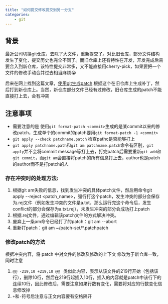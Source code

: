 ```yaml
---
title: "如何提交修改提交到另一分支"
categories:
    - git
---
```

## 背景
最近公司切换git仓库，去除了大文件，重新提交了。对比旧仓库，部分文件结构发生了变化，提交历史也完全不同了。而旧仓库上还有特性在开发，开发完成后需要合入到新仓库，该特性提交非常多，又不能直接用cherry-pick，如果要把一个文件的修改手动合并过去相当麻烦:sob:

后来在网上找到这篇文章，[使用git生成patch](https://www.cnblogs.com/ArsenalfanInECNU/p/8931377.html)
根据这个在旧仓库上生成补丁，然后打到新仓库上。当然，新仓库部分文件已经有过修改，旧仓库生成的patch不能直接打上去，会有冲突

## 注意事项

* 需要注意的是 使用```git format-patch <commit>```生成的是某commit以来的修改patch，生成单个的commit的patch要用```git format-patch -1 <commit>```
* ```git apply --check patchname.patch``` 检查pathc是否能够打上
* ```git apply patchname.path```和```git am patchname.patch```命令有区别，```git apply```并不会将commit message等打上去，打完patch后需要重新```git add```和```git commit```，而```git am```会直接将patch的所有信息打上去，author也是patch的author而不是打patch的人

### 存在冲突时的处理方法:  
1. 根据git am失败的信息，找到发生冲突的具体patch文件，然后用命令git apply --reject <patch_name>，强行打这个patch，发生冲突的部分会保存为.rej文件（例如发生冲突的文件是a.txt，那么运行完这个命令后，发生conflict的部分会保存为a.txt.rej），未发生冲突的部分会成功打上patch
2. 根据.rej文件，通过编辑该patch文件的方式解决冲突。
3. 废弃上一条am命令已经打了的patch：git am --abort
4. 重新打patch：git am ~/patch-set/*.patchpatch

### 修改patch的方法
根据冲突内容，将 patch 中对文件的修改及修改的上下文 修改为于新仓库一致，同时注意
1. ```@@ -219,10 +219,10 @@ ``` 类似此内容，表示从该文件的219行开始（包括该行），删除10行，然后在219行起插入10行，插入的内容就是patch中该行下的连续10行，因此修改后，需要注意如果行数有变化，需要将对应的行数变化信息修改掉
2. `+`和`-`符号后注意与正文内容要有空格隔开
